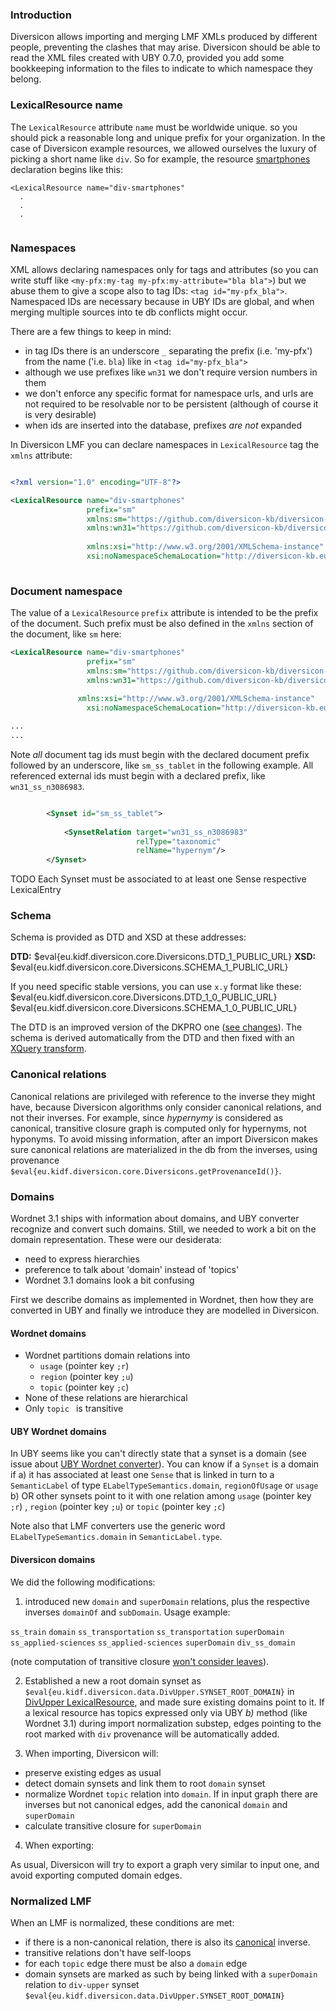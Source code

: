### Introduction

Diversicon allows importing and merging LMF XMLs produced by different people,
preventing the clashes that may arise. Diversicon should be able to read the XML files created with UBY 0.7.0, provided you add some bookkeeping information to the files to indicate to which namespace they belong.  
  
### LexicalResource name

The `LexicalResource` attribute `name` must be worldwide unique. so you should pick a 
reasonable long and unique prefix for your organization. In the case of Diversicon example resources, we allowed ourselves the luxury of picking a short name like `div`. So for example, the resource 
[smartphones](https://github.com/diversicon-kb/diversicon-model/blob/master/src/main/resources/smartphones.xml) declaration begins like this: 

```
<LexicalResource name="div-smartphones"
  .
  .
  .
				
```


### Namespaces
  
XML allows declaring namespaces only for tags and attributes (so you can write stuff like `<my-pfx:my-tag my-pfx:my-attribute="bla bla">`) but we abuse them to give a scope also to tag IDs: `<tag id="my-pfx_bla">`. Namespaced IDs are necessary because in UBY IDs are global, and when merging multiple sources into te db conflicts might occur. 

There are a few things to keep in mind:

- in tag IDs there is an underscore `_` separating the prefix (i.e. 'my-pfx') from the name ('i.e. `bla`) like in
 `<tag id="my-pfx_bla">`
- although we use prefixes like `wn31` we don't require version numbers in them
- we don't enforce any specific format for namespace urls, and urls are not required 
to be resolvable nor to be persistent (although of course it is very desirable)
- when ids are inserted into the database, prefixes _are not_ expanded

   
In Diversicon LMF you can declare namespaces in `LexicalResource` tag the `xmlns`
attribute:

```xml

<?xml version="1.0" encoding="UTF-8"?>

<LexicalResource name="div-smartphones"				 
				 prefix="sm"				 
  				 xmlns:sm="https://github.com/diversicon-kb/diversicon-model/blob/master/src/main/resources/smartphones.xml"
  				 xmlns:wn31="https://github.com/diversicon-kb/diversicon-wordnet-3.1"
				 				 				 
                 xmlns:xsi="http://www.w3.org/2001/XMLSchema-instance"
				 xsi:noNamespaceSchemaLocation="http://diversicon-kb.eu/schema/1.0/diversicon.xsd">  
  
```
 

### Document namespace

The value of a `LexicalResource` `prefix` attribute is intended to be
the prefix of the document. Such prefix must be also defined in the `xmlns` 
section of the document, like `sm` here:

```xml   
<LexicalResource name="div-smartphones"				 
				 prefix="sm"				 
  				 xmlns:sm="https://github.com/diversicon-kb/diversicon-model/blob/master/src/main/resources/smartphones.xml"
  				 xmlns:wn31="https://github.com/diversicon-kb/diversicon-wordnet-3.1"
				 				 				 
               xmlns:xsi="http://www.w3.org/2001/XMLSchema-instance"
				 xsi:noNamespaceSchemaLocation="http://diversicon-kb.eu/schema/1.0/diversicon.xsd">

...
...

```

Note _all_ document tag ids must begin with the declared document prefix followed by an underscore, like `sm_ss_tablet` in the following example. All referenced external ids must begin with a declared prefix, like `wn31_ss_n3086983`.   

```xml

        <Synset id="sm_ss_tablet">
            			           
            <SynsetRelation target="wn31_ss_n3086983" 
            				relType="taxonomic" 
            				relName="hypernym"/>
        </Synset>
```


TODO Each Synset must be associated to at least one Sense respective LexicalEntry
 

### Schema

Schema is provided as DTD and XSD at these addresses:

**DTD:** $eval{eu.kidf.diversicon.core.Diversicons.DTD_1_PUBLIC_URL}
**XSD:** $eval{eu.kidf.diversicon.core.Diversicons.SCHEMA_1_PUBLIC_URL}

If you need specific stable versions, you can use `x.y` format like these: 
$eval{eu.kidf.diversicon.core.Diversicons.DTD_1_0_PUBLIC_URL}
$eval{eu.kidf.diversicon.core.Diversicons.SCHEMA_1_0_PUBLIC_URL}

The DTD is an improved version of the DKPRO one ([see changes](https://github.com/diversicon-kb/diversicon-core/issues/15)). The schema is derived automatically from the DTD and then fixed with an [XQuery transform](../src/main/resources/internals/fix-div-schema.xql). 

### Canonical relations

Canonical relations are privileged with reference to the inverse they might have, because Diversicon algorithms only consider canonical relations, and not their inverses.
For example, since _hypernymy_ is considered as canonical, transitive closure graph is computed only for hypernyms, not hyponyms. To avoid missing information, after an import Diversicon makes sure canonical relations are materialized in the db from the inverses, using provenance `$eval{eu.kidf.diversicon.core.Diversicons.getProvenanceId()}`. 


### Domains

Wordnet 3.1 ships with information about domains, and UBY converter recognize and convert such domains. Still, we needed to work a bit on the domain representation. These were our desiderata: 

* need to express hierarchies
* preference to talk about 'domain' instead of 'topics'
* Wordnet 3.1 domains look a bit confusing


First we describe domains as implemented in Wordnet, then how they are converted in UBY and finally we introduce they are modelled in Diversicon. 

#### Wordnet domains

* Wordnet partitions domain relations into
	- `usage` (pointer key `;r`)
	- `region` (pointer key `;u`)
	- `topic` (pointer key `;c`) 
* None of these relations are hierarchical 
* Only `topic ` is transitive

#### UBY Wordnet domains 

In UBY seems like you can't directly state that a synset is a domain (see issue about [UBY Wordnet converter](https://github.com/diversicon-kb/dkpro-uby/issues/3)).  You can know if a `Synset` is a domain if
a) it has associated at least one `Sense` that is linked in turn to a `SemanticLabel` of type `ELabelTypeSemantics.domain`, `regionOfUsage` or `usage`
b) OR other synsets point to it with one relation among `usage` (pointer key `;r`) , `region` (pointer key `;u`) or `topic` (pointer key `;c`) 

Note also that LMF converters use the generic word `ELabelTypeSemantics.domain` in `SemanticLabel.type`.

#### Diversicon domains

We did the following modifications:

1) introduced new `domain` and `superDomain` relations, plus the respective inverses `domainOf` and `subDomain`. Usage example:

`ss_train` `domain` `ss_transportation`
`ss_transportation` `superDomain` `ss_applied-sciences`
`ss_applied-sciences` `superDomain` `div_ss_domain`

(note computation of transitive closure [won't consider leaves](https://github.com/diversicon-kb/diversicon-core/issues/32)).

2) Established a new a root domain synset as `$eval{eu.kidf.diversicon.data.DivUpper.SYNSET_ROOT_DOMAIN}` in [DivUpper LexicalResource](https://github.com/diversicon-kb/diversicon-model/blob/master/src/main/resources/div-upper.xml), and made sure existing domains point to it. If a lexical resource has topics expressed only via UBY _b)_ method (like Wordnet 3.1) during import normalization substep, edges pointing to the root marked with `div` provenance will be automatically added.

3) When importing, Diversicon will:

* preserve existing edges as usual
* detect domain synsets and link them to root `domain` synset 
* normalize Wordnet `topic` relation into `domain`. If in input graph there are inverses but not canonical edges, add the canonical `domain` and `superDomain`
* calculate transitive closure for `superDomain`

4) When exporting:

As usual, Diversicon will try to export a graph very similar to input one, and avoid exporting computed domain edges.


### Normalized LMF

When an LMF is normalized, these conditions are met: 

* if there is a non-canonical relation, there is also its [canonical](#canonical-relations) inverse. 
* transitive relations don't have self-loops
* for each `topic` edge there must be also a `domain` edge
* domain synsets are marked as such by being linked with a `superDomain` relation to `div-upper` synset `$eval{eu.kidf.diversicon.data.DivUpper.SYNSET_ROOT_DOMAIN}`




